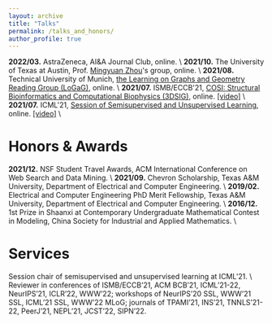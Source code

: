 ```yaml
---
layout: archive
title: "Talks"
permalink: /talks_and_honors/
author_profile: true
---
```

**2022/03.** AstraZeneca, AI&A Journal Club, online. \\
**2021/10.** The University of Texas at Austin, Prof. [Mingyuan Zhou](https://mingyuanzhou.github.io/index.html)'s group, online. \\
**2021/08.** Technical University of Munich, [the Learning on Graphs and Geometry Reading Group (LoGaG)](https://hannes-stark.com/logag-reading-group), online. \\
**2021/07.** ISMB/ECCB'21, [COSI: Structural Bioinformatics and Computational Biophysics (3DSIG)](https://www.iscb.org/cms_addon/conferences/ismbeccb2021/tracks/3dsig), online. [[video]](https://www.youtube.com/watch?v=lX1jSvi44uE) \\
**2021/07.** ICML'21, [Session of Semisupervised and Unsupervised Learning](https://icml.cc/Conferences/2021/Schedule?showParentSession=12101), online. [[video]](https://slideslive.com/38958634) \\
<br />


Honors & Awards
=====
**2021/12.** NSF Student Travel Awards, ACM International Conference on Web Search and Data Mining. \\
**2021/09.** Chevron Scholarship, Texas A&M University, Department of Electrical and Computer Engineering. \\
**2019/02.** Electrical and Computer Engineering PhD Merit Fellowship, Texas A&M University, Department of Electrical and Computer Engineering. \\
**2016/12.** 1st Prize in Shaanxi at Contemporary Undergraduate Mathematical Contest in Modeling, China Society for Industrial and Applied Mathematics. \\
<br />


Services
=====
Session chair of semisupervised and unsupervised learning at ICML’21. \\
Reviewer in conferences of ISMB/ECCB’21, ACM BCB’21, ICML’21-22, NeurIPS’21, ICLR’22, WWW’22;
workshops of NeurIPS’20 SSL, WWW’21 SSL, ICML’21 SSL, WWW’22 MLoG;
journals of TPAMI’21, INS’21, TNNLS’21-22, PeerJ’21, NEPL’21, JCST’22, SIPN’22.
